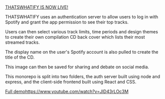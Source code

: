 [THATSWHATIFY IS NOW LIVE!](https://thatswhatify.netlify.app/)

THATSWHATIFY uses an authentication server to allow users to log in with Spotify and grant the app permission to see their top tracks. 

Users can then select various track limits, time periods and design themes to create their own compilation CD back cover which lists their most streamed tracks.

The display name on the user's Spotify account is also pulled to create the title of the CD.

This image can then be saved for sharing and debate on social media. 

This monorepo is split into two folders, the auth server built using node and express, and the client-side frontend built using React and CSS.

[Full demo](https://www.youtube.com/watch?v=JlD43rLOc3M)https://www.youtube.com/watch?v=JlD43rLOc3M
